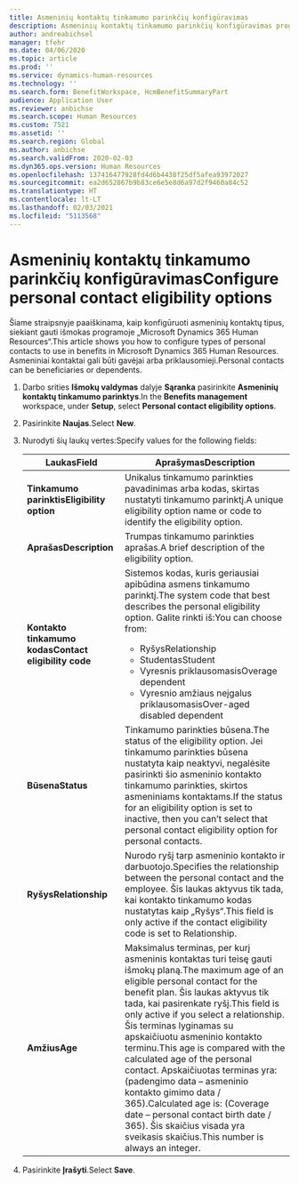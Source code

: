 ```yaml
---
title: Asmeninių kontaktų tinkamumo parinkčių konfigūravimas
description: Asmeninių kontaktų tinkamumo parinkčių konfigūravimas programoje „Microsoft Dynamics 365 Human Resources“. Asmeniniai kontaktai gali būti gavėjai arba priklausomieji.
author: andreabichsel
manager: tfehr
ms.date: 04/06/2020
ms.topic: article
ms.prod: ''
ms.service: dynamics-human-resources
ms.technology: ''
ms.search.form: BenefitWorkspace, HcmBenefitSummaryPart
audience: Application User
ms.reviewer: anbichse
ms.search.scope: Human Resources
ms.custom: 7521
ms.assetid: ''
ms.search.region: Global
ms.author: anbichse
ms.search.validFrom: 2020-02-03
ms.dyn365.ops.version: Human Resources
ms.openlocfilehash: 137416477928fd4d6b4438f25df5afea93972027
ms.sourcegitcommit: ea2d652867b9b83ce6e5e8d6a97d2f9460a84c52
ms.translationtype: HT
ms.contentlocale: lt-LT
ms.lasthandoff: 02/03/2021
ms.locfileid: "5113568"
---
```

# <a name="configure-personal-contact-eligibility-options"></a><span data-ttu-id="c610d-104">Asmeninių kontaktų tinkamumo parinkčių konfigūravimas</span><span class="sxs-lookup"><span data-stu-id="c610d-104">Configure personal contact eligibility options</span></span>

<span data-ttu-id="c610d-105">Šiame straipsnyje paaiškinama, kaip konfigūruoti asmeninių kontaktų tipus, siekiant gauti išmokas programoje „Microsoft Dynamics 365 Human Resources“.</span><span class="sxs-lookup"><span data-stu-id="c610d-105">This article shows you how to configure types of personal contacts to use in benefits in Microsoft Dynamics 365 Human Resources.</span></span> <span data-ttu-id="c610d-106">Asmeniniai kontaktai gali būti gavėjai arba priklausomieji.</span><span class="sxs-lookup"><span data-stu-id="c610d-106">Personal contacts can be beneficiaries or dependents.</span></span> 

1. <span data-ttu-id="c610d-107">Darbo srities **Išmokų valdymas** dalyje **Sąranka** pasirinkite **Asmeninių kontaktų tinkamumo parinktys**.</span><span class="sxs-lookup"><span data-stu-id="c610d-107">In the **Benefits management** workspace, under **Setup**, select **Personal contact eligibility options**.</span></span>

2. <span data-ttu-id="c610d-108">Pasirinkite **Naujas**.</span><span class="sxs-lookup"><span data-stu-id="c610d-108">Select **New**.</span></span>

3. <span data-ttu-id="c610d-109">Nurodyti šių laukų vertes:</span><span class="sxs-lookup"><span data-stu-id="c610d-109">Specify values for the following fields:</span></span>

   | <span data-ttu-id="c610d-110">Laukas</span><span class="sxs-lookup"><span data-stu-id="c610d-110">Field</span></span> | <span data-ttu-id="c610d-111">Aprašymas</span><span class="sxs-lookup"><span data-stu-id="c610d-111">Description</span></span> |
   | --- | --- |
   | <span data-ttu-id="c610d-112">**Tinkamumo parinktis**</span><span class="sxs-lookup"><span data-stu-id="c610d-112">**Eligibility option**</span></span> | <span data-ttu-id="c610d-113">Unikalus tinkamumo parinkties pavadinimas arba kodas, skirtas nustatyti tinkamumo parinktį.</span><span class="sxs-lookup"><span data-stu-id="c610d-113">A unique eligibility option name or code to identify the eligibility option.</span></span> |
   | <span data-ttu-id="c610d-114">**Aprašas**</span><span class="sxs-lookup"><span data-stu-id="c610d-114">**Description**</span></span> | <span data-ttu-id="c610d-115">Trumpas tinkamumo parinkties aprašas.</span><span class="sxs-lookup"><span data-stu-id="c610d-115">A brief description of the eligibility option.</span></span> |
   | <span data-ttu-id="c610d-116">**Kontakto tinkamumo kodas**</span><span class="sxs-lookup"><span data-stu-id="c610d-116">**Contact eligibility code**</span></span> | <span data-ttu-id="c610d-117">Sistemos kodas, kuris geriausiai apibūdina asmens tinkamumo parinktį.</span><span class="sxs-lookup"><span data-stu-id="c610d-117">The system code that best describes the personal eligibility option.</span></span> <span data-ttu-id="c610d-118">Galite rinkti iš:</span><span class="sxs-lookup"><span data-stu-id="c610d-118">You can choose from:</span></span> <ul><li><span data-ttu-id="c610d-119">Ryšys</span><span class="sxs-lookup"><span data-stu-id="c610d-119">Relationship</span></span></li><li><span data-ttu-id="c610d-120">Studentas</span><span class="sxs-lookup"><span data-stu-id="c610d-120">Student</span></span></li><li><span data-ttu-id="c610d-121">Vyresnis priklausomasis</span><span class="sxs-lookup"><span data-stu-id="c610d-121">Overage dependent</span></span></li><li><span data-ttu-id="c610d-122">Vyresnio amžiaus neįgalus priklausomasis</span><span class="sxs-lookup"><span data-stu-id="c610d-122">Over-aged disabled dependent</span></span></li></ul> |
   | <span data-ttu-id="c610d-123">**Būsena**</span><span class="sxs-lookup"><span data-stu-id="c610d-123">**Status**</span></span> | <span data-ttu-id="c610d-124">Tinkamumo parinkties būsena.</span><span class="sxs-lookup"><span data-stu-id="c610d-124">The status of the eligibility option.</span></span> <span data-ttu-id="c610d-125">Jei tinkamumo parinkties būsena nustatyta kaip neaktyvi, negalėsite pasirinkti šio asmeninio kontakto tinkamumo parinkties, skirtos asmeniniams kontaktams.</span><span class="sxs-lookup"><span data-stu-id="c610d-125">If the status for an eligibility option is set to inactive, then you can’t select that personal contact eligibility option for personal contacts.</span></span> |
   | <span data-ttu-id="c610d-126">**Ryšys**</span><span class="sxs-lookup"><span data-stu-id="c610d-126">**Relationship**</span></span> | <span data-ttu-id="c610d-127">Nurodo ryšį tarp asmeninio kontakto ir darbuotojo.</span><span class="sxs-lookup"><span data-stu-id="c610d-127">Specifies the relationship between the personal contact and the employee.</span></span> <span data-ttu-id="c610d-128">Šis laukas aktyvus tik tada, kai kontakto tinkamumo kodas nustatytas kaip „Ryšys“.</span><span class="sxs-lookup"><span data-stu-id="c610d-128">This field is only active if the contact eligibility code is set to Relationship.</span></span> |
   | <span data-ttu-id="c610d-129">**Amžius**</span><span class="sxs-lookup"><span data-stu-id="c610d-129">**Age**</span></span> | <span data-ttu-id="c610d-130">Maksimalus terminas, per kurį asmeninis kontaktas turi teisę gauti išmokų planą.</span><span class="sxs-lookup"><span data-stu-id="c610d-130">The maximum age of an eligible personal contact for the benefit plan.</span></span> <span data-ttu-id="c610d-131">Šis laukas aktyvus tik tada, kai pasirenkate ryšį.</span><span class="sxs-lookup"><span data-stu-id="c610d-131">This field is only active if you select a relationship.</span></span> <span data-ttu-id="c610d-132">Šis terminas lyginamas su apskaičiuotu asmeninio kontakto terminu.</span><span class="sxs-lookup"><span data-stu-id="c610d-132">This age is compared with the calculated age of the personal contact.</span></span> <span data-ttu-id="c610d-133">Apskaičiuotas terminas yra: (padengimo data – asmeninio kontakto gimimo data / 365).</span><span class="sxs-lookup"><span data-stu-id="c610d-133">Calculated age is: (Coverage date – personal contact birth date / 365).</span></span> <span data-ttu-id="c610d-134">Šis skaičius visada yra sveikasis skaičius.</span><span class="sxs-lookup"><span data-stu-id="c610d-134">This number is always an integer.</span></span> |

4. <span data-ttu-id="c610d-135">Pasirinkite **Įrašyti**.</span><span class="sxs-lookup"><span data-stu-id="c610d-135">Select **Save**.</span></span> 
